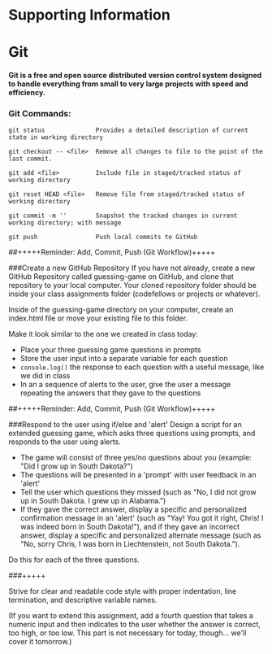 # Supporting Information
# Git
#### Git is a free and open source distributed version control system designed to handle everything from small to very large projects with speed and efficiency.

### Git Commands:
    git status              Provides a detailed description of current state in working directory

    git checkout -- <file>  Remove all changes to file to the point of the last commit.

    git add <file>          Include file in staged/tracked status of working directory

    git reset HEAD <file>   Remove file from staged/tracked status of working directory

    git commit -m ''        Snapshot the tracked changes in current working directory; with message

    git push                Push local commits to GitHub


##+++++Reminder: Add, Commit, Push (Git Workflow)+++++

###Create a new GitHub Repository
If you have not already, create a new GitHub Repository called guessing-game on GitHub, and clone that repository to your local computer. Your cloned repository folder should be inside your class assignments folder (codefellows or projects or whatever).

Inside of the guessing-game directory on your computer, create an index.html file or move your existing file to this folder.

Make it look similar to the one we created in class today:
- Place your three guessing game questions in prompts
- Store the user input into a separate variable for each question
- `console.log()` the response to each question with a useful message, like we did in class
- In an a sequence of alerts to the user, give the user a message repeating the answers that they gave to the questions

##+++++Reminder: Add, Commit, Push (Git Workflow)+++++

###Respond to the user using if/else and 'alert'
Design a script for an extended guessing game, which asks three questions using prompts, and responds to the user using alerts.
  - The game will consist of three yes/no questions about you (example: "Did I grow up in South Dakota?")
  - The questions will be presented in a 'prompt' with user feedback in an 'alert'
  - Tell the user which questions they missed (such as "No, I did not grow up in South Dakota. I grew up in Alabama.")
  - If they gave the correct answer, display a specific and personalized confirmation message in an 'alert' (such as "Yay! You got it right, Chris! I was indeed born in South Dakota!"), and if they gave an incorrect answer, display a specific and personalized alternate message (such as "No, sorry Chris, I was born in Liechtenstein, not South Dakota.").

Do this for each of the three questions.

###+++++

Strive for clear and readable code style with proper indentation, line termination, and descriptive variable names.

(If you want to extend this assignment, add a fourth question that takes a numeric input and then indicates to the user whether the answer is correct, too high, or too low. This part is not necessary for today, though... we'll cover it tomorrow.)
